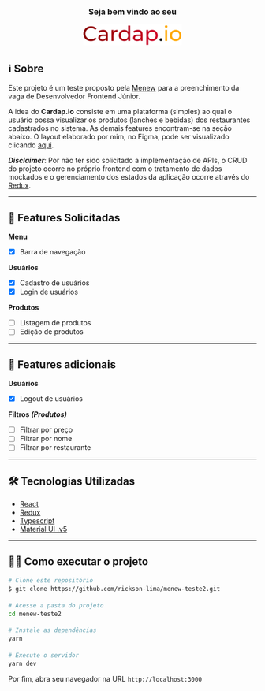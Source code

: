 <div align="center">
<h3>Seja bem vindo ao seu</h3>

<img src=".github/Logo.svg" width="200">

</div>

## **ℹ️ Sobre**

Este projeto é um teste proposto pela [Menew](https://www.menew.com.br/) para a preenchimento da vaga de Desenvolvedor Frontend Júnior.

A idea do **Cardap.io** consiste em uma plataforma (simples) ao qual o usuário possa visualizar os produtos (lanches e bebidas) dos restaurantes cadastrados no sistema. As demais features encontram-se na seção abaixo. O layout elaborado por mim, no Figma, pode ser visualizado clicando [aqui](https://www.figma.com/file/RH6zQXx8SROVVbDb4wYNCP/Menew-Test?node-id=0%3A1).

**_Disclaimer_**: Por não ter sido solicitado a implementação de APIs, o CRUD do projeto ocorre no próprio frontend com o tratamento de dados mockados e o gerenciamento dos estados da aplicação ocorre através do [Redux](https://redux.js.org/).

---

## **📑 Features Solicitadas**

**Menu**

- [x] Barra de navegação

**Usuários**

- [x] Cadastro de usuários
- [x] Login de usuários

**Produtos**

- [ ] Listagem de produtos
- [ ] Edição de produtos

---

## **🚀 Features adicionais**

**Usuários**

- [x] Logout de usuários

**Filtros _(Produtos)_**

- [ ] Filtrar por preço
- [ ] Filtrar por nome
- [ ] Filtrar por restaurante

---

## **🛠️ Tecnologias Utilizadas**

- [React](https://pt-br.reactjs.org/)
- [Redux](https://redux.js.org/)
- [Typescript](https://www.typescriptlang.org/)
- [Material UI .v5](https://mui.com/pt/)

---

## 👨‍💻 Como executar o projeto

```bash
# Clone este repositório
$ git clone https://github.com/rickson-lima/menew-teste2.git

# Acesse a pasta do projeto
cd menew-teste2

# Instale as dependências
yarn

# Execute o servidor
yarn dev
```

Por fim, abra seu navegador na URL `http://localhost:3000`
<br>
